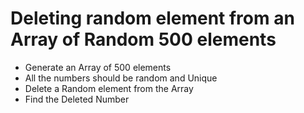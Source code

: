 Deleting random element from an Array of Random 500 elements
============================================================

* Generate an Array of 500 elements
* All the numbers should be random and Unique
* Delete a Random element from the Array
* Find the Deleted Number
